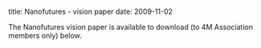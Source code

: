 title: Nanofutures - vision paper
date: 2009-11-02  

The Nanofutures vision paper is available to download (to 4M Association members only) below.